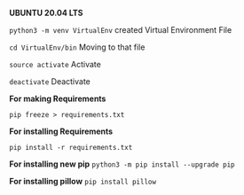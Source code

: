 **UBUNTU 20.04 LTS**

`python3 -m venv VirtualEnv` created Virtual Environment File

`cd VirtualEnv/bin` Moving to that file

`source activate` Activate

`deactivate` Deactivate


**For making Requirements**

`pip freeze > requirements.txt`

**For installing Requirements**

`pip install -r requirements.txt`

**For installing new pip** 
`python3 -m pip install --upgrade pip`

**For installing pillow** 
`pip install pillow`
